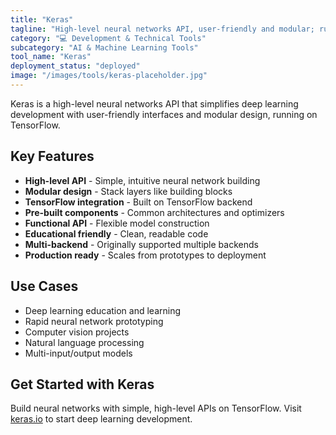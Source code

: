 ```yaml
---
title: "Keras"
tagline: "High-level neural networks API, user-friendly and modular; runs on top of TensorFlow"
category: "💻 Development & Technical Tools"
subcategory: "AI & Machine Learning Tools"
tool_name: "Keras"
deployment_status: "deployed"
image: "/images/tools/keras-placeholder.jpg"
---
```

Keras is a high-level neural networks API that simplifies deep learning development with user-friendly interfaces and modular design, running on TensorFlow.

## Key Features

- **High-level API** - Simple, intuitive neural network building
- **Modular design** - Stack layers like building blocks
- **TensorFlow integration** - Built on TensorFlow backend
- **Pre-built components** - Common architectures and optimizers
- **Functional API** - Flexible model construction
- **Educational friendly** - Clean, readable code
- **Multi-backend** - Originally supported multiple backends
- **Production ready** - Scales from prototypes to deployment

## Use Cases

- Deep learning education and learning
- Rapid neural network prototyping
- Computer vision projects
- Natural language processing
- Multi-input/output models

## Get Started with Keras

Build neural networks with simple, high-level APIs on TensorFlow. Visit [keras.io](https://keras.io) to start deep learning development.